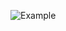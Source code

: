 ![Example](https://www.greatfrontend.com/img/questions/undoable-counter/undoable-counter-example.png)
